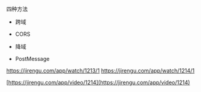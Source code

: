 四种方法

* 跨域

* CORS
* 降域
* PostMessage

https://jirengu.com/app/watch/1213/1
https://jirengu.com/app/watch/1214/1

[https://jirengu.com/app/video/1214](https://jirengu.com/app/video/1214)

